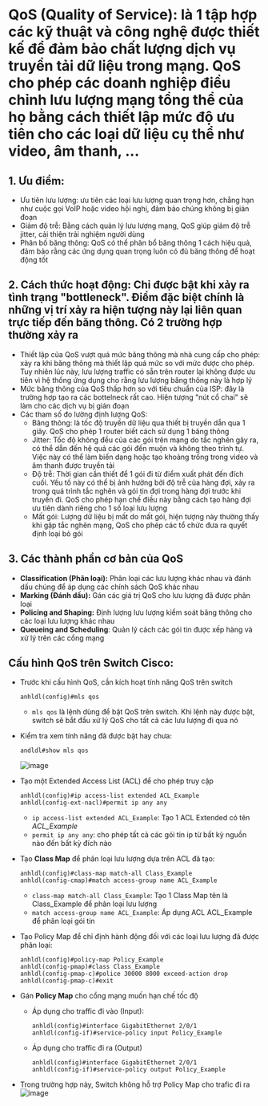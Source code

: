 # QoS (Quality of Service): là 1 tập hợp các kỹ thuật và công nghệ được thiết kế để đảm bảo chất lượng dịch vụ truyền tải dữ liệu trong mạng. QoS cho phép các doanh nghiệp điều chỉnh lưu lượng mạng tổng thể của họ bằng cách thiết lập mức độ ưu tiên cho các loại dữ liệu cụ thể như video, âm thanh, ...
## 1. Ưu điểm:
- Ưu tiên lưu lượng: ưu tiên các loại lưu lượng quan trọng hơn, chẳng hạn như cuộc gọi VoIP hoặc video hội nghị, đảm bảo chúng không bị gián đoạn
- Giảm độ trễ: Bằng cách quản lý lưu lượng mạng, QoS giúp giảm độ trễ jitter, cải thiện trải nghiệm người dùng
- Phân bố băng thông: QoS có thể phân bổ băng thông 1 cách hiệu quả, đảm bảo rằng các ứng dụng quan trọng luôn có đủ băng thông để hoạt động tốt
## 2. Cách thức hoạt động: Chỉ được bật khi xảy ra tình trạng "bottleneck". Điểm đặc biệt chính là những vị trí xảy ra hiện tượng này lại liên quan trực tiếp đến băng thông. Có 2 trường hợp thường xảy ra
- Thiết lập của QoS vượt quá mức băng thông mà nhà cung cấp cho phép: xảy ra khi băng thông mà thiết lập quá mức so với mức được cho phép. Tuy nhiên lúc này, lưu lượng traffic có sẵn trên router lại không được ưu tiên vì hệ thống ứng dụng cho rằng lưu lượng băng thông này là hợp lý
- Mức băng thông của QoS thấp hơn so với tiêu chuẩn của ISP: đây là trường hợp tạo ra các bottelneck rất cao. Hiện tượng "nút cổ chai" sẽ làm cho các dịch vụ bị gián đoạn
- Các tham số đo lường định lượng QoS:
  - Băng thông: là tốc độ truyền dữ liệu qua thiết bị truyền dẫn qua 1 giây. QoS cho phép 1 router biết cách sử dụng 1 băng thông
  - Jitter: Tốc độ không đều của các gói trên mạng do tắc nghẽn gây ra, có thể dẫn đến hệ quả các gói đến muộn và không theo trình tự. Việc này có thể làm biến dạng hoặc tạo khoảng trống trong video và âm thanh được truyền tải
  - Độ trễ: Thời gian cần thiết để 1 gói đi từ điểm xuất phát đến đích cuối. Yếu tố này có thể bị ảnh hưởng bởi độ trễ của hàng đợi, xảy ra trong quá trình tắc nghẽn và gói tin đợi trong hàng đợi trước khi truyền đi. QoS cho phép hạn chế điều này bằng cách tạo hàng đợi ưu tiên dành riêng cho 1 số loại lưu lượng
  - Mất gói: Lượng dữ liệu bị mất do mất gói, hiện tượng này thường thấy khi gặp tắc nghẽn mạng, QoS cho phép các tổ chức đưa ra quyết định loại bỏ gói

## 3. Các thành phần cơ bản của QoS
- **Classification (Phân loại):** Phân loại các lưu lượng khác nhau và đánh dấu chúng để áp dụng các chính sách QoS khác nhau
- **Marking (Đánh dấu):** Gán các giá trị QoS cho lưu lượng đã được phân loại
- **Policing and Shaping:** Định lượng lưu lượng kiểm soát băng thông cho các loại lưu lượng khác nhau
- **Queueing and Scheduling**: Quản lý cách các gói tin được xếp hàng và xử lý trên các cổng mạng

## Cấu hình QoS trên Switch Cisco:
- Trước khi cấu hình QoS, cần kích hoạt tính năng QoS trên switch
  ```
  anhldl(config)#mls qos
  ```
  - `mls qos` là lệnh dùng để bật QoS trên switch. Khi lệnh này được bật, switch sẽ bắt đầu xử lý QoS cho tất cả các lưu lượng đi qua nó
- Kiểm tra xem tính năng đã được bật hay chưa:
  ```
  andldl#show mls qos
  ```
  ![image](https://github.com/user-attachments/assets/60fb5834-78d0-4eb3-ad14-37dbeb60dd61)

- Tạo một Extended Access List (ACL) để cho phép truy cập
  ```
  anhldl(config)#ip access-list extended ACL_Example
  anhldl(config-ext-nacl)#permit ip any any
  ```
  - `ip access-list extended ACL_Example`: Tạo 1 ACL Extended có tên *ACL_Example*
  -  `permit ip any any`: cho phép tất cả các gói tin ip từ bất kỳ nguồn nào đến bất kỳ đích nào
- Tạo **Class Map** để phân loại lưu lượng dựa trên ACL đã tạo:
  ```
  anhldl(config)#class-map match-all Class_Example
  anhldl(config-cmap)#match access-group name ACL_Example
  ```
  - `class-map match-all Class_Example`: Tạo 1 Class Map tên là Class_Example để phân loại lưu lượng
  - `match access-group name ACL_Example`: Áp dụng ACL ACL_Example để phân loại gói tin

- Tạo Policy Map để chỉ định hành động đối với các loại lưu lượng đã được phân loại:
  ```
  anhldl(config)#policy-map Policy_Example
  anhldl(config-pmap)#class Class_Example
  anhldl(config-pmap-c)#police 30000 8000 exceed-action drop
  anhldl(config-pmap-c)#exit
  ```

- Gán **Policy Map** cho cổng mạng muốn hạn chế tốc độ
  - Áp dụng cho traffic đi vào (Input):
    ```
    anhldl(config)#interface GigabitEthernet 2/0/1
    anhldl(config-if)#service-policy input Policy_Example
    ```
  - Áp dụng cho traffic đi ra (Output)
    ```
    anhldl(config)#interface GigabitEthernet 2/0/1
    anhldl(config-if)#service-policy output Policy_Example
    ```
- Trong trường hợp này, Switch không hỗ trợ Policy Map cho trafic đi ra
  ![image](https://github.com/user-attachments/assets/98f931b6-2f7b-4564-ae0c-81e73d3dc1ff)
